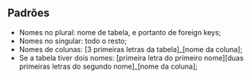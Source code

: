 ## Padrões
- Nomes no plural: nome de tabela, e portanto de foreign keys;
- Nomes no singular: todo o resto;
- Nomes de colunas: [3 primeiras letras da tabela]_[nome da coluna]; 
- Se a tabela tiver dois nomes: [primeira letra do primeiro nome][duas primeiras letras do segundo nome]_[nome da coluna]; 
